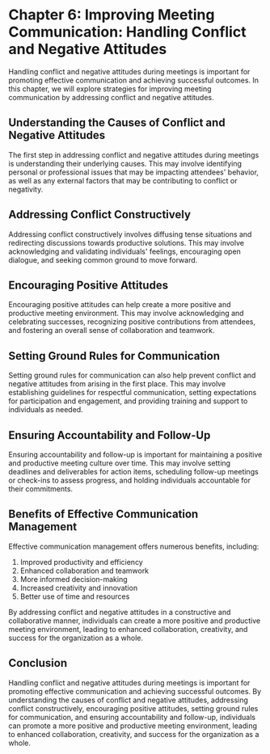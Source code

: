 Chapter 6: Improving Meeting Communication: Handling Conflict and Negative Attitudes
====================================================================================

Handling conflict and negative attitudes during meetings is important for promoting effective communication and achieving successful outcomes. In this chapter, we will explore strategies for improving meeting communication by addressing conflict and negative attitudes.

Understanding the Causes of Conflict and Negative Attitudes
-----------------------------------------------------------

The first step in addressing conflict and negative attitudes during meetings is understanding their underlying causes. This may involve identifying personal or professional issues that may be impacting attendees' behavior, as well as any external factors that may be contributing to conflict or negativity.

Addressing Conflict Constructively
----------------------------------

Addressing conflict constructively involves diffusing tense situations and redirecting discussions towards productive solutions. This may involve acknowledging and validating individuals' feelings, encouraging open dialogue, and seeking common ground to move forward.

Encouraging Positive Attitudes
------------------------------

Encouraging positive attitudes can help create a more positive and productive meeting environment. This may involve acknowledging and celebrating successes, recognizing positive contributions from attendees, and fostering an overall sense of collaboration and teamwork.

Setting Ground Rules for Communication
--------------------------------------

Setting ground rules for communication can also help prevent conflict and negative attitudes from arising in the first place. This may involve establishing guidelines for respectful communication, setting expectations for participation and engagement, and providing training and support to individuals as needed.

Ensuring Accountability and Follow-Up
-------------------------------------

Ensuring accountability and follow-up is important for maintaining a positive and productive meeting culture over time. This may involve setting deadlines and deliverables for action items, scheduling follow-up meetings or check-ins to assess progress, and holding individuals accountable for their commitments.

Benefits of Effective Communication Management
----------------------------------------------

Effective communication management offers numerous benefits, including:

1. Improved productivity and efficiency
2. Enhanced collaboration and teamwork
3. More informed decision-making
4. Increased creativity and innovation
5. Better use of time and resources

By addressing conflict and negative attitudes in a constructive and collaborative manner, individuals can create a more positive and productive meeting environment, leading to enhanced collaboration, creativity, and success for the organization as a whole.

Conclusion
----------

Handling conflict and negative attitudes during meetings is important for promoting effective communication and achieving successful outcomes. By understanding the causes of conflict and negative attitudes, addressing conflict constructively, encouraging positive attitudes, setting ground rules for communication, and ensuring accountability and follow-up, individuals can promote a more positive and productive meeting environment, leading to enhanced collaboration, creativity, and success for the organization as a whole.
